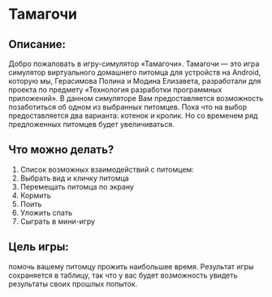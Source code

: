 # Тамагочи
## Описание:
Добро пожаловать в игру-симулятор «Тамагочи».
Тамагочи — это игра симулятор виртуального домашнего питомца для устройств на Android, которую мы, Герасимова Полина и Модина Елизавета, разработали для проекта по предмету «Технология разработки программных приложений».
В данном симуляторе Вам предоставляется возможность позаботиться об одном из выбранных питомцев. Пока что на выбор предоставляется два варианта: котенок и кролик. Но со временем ряд предложенных питомцев будет увеличиваться.
## Что можно делать?
1)	Cписок возможных взаимодействий с питомцем:
2)	Выбрать вид и кличку питомца
3)	Перемещать питомца по экрану
4)	Кормить
5)	Поить
6)	Уложить спать
7)	Сыграть в мини-игру
## Цель игры: 
помочь вашему питомцу прожить наибольшее время. Результат игры сохраняется в таблицу, так что у вас будет возможность увидеть результаты своих прошлых попыток.

